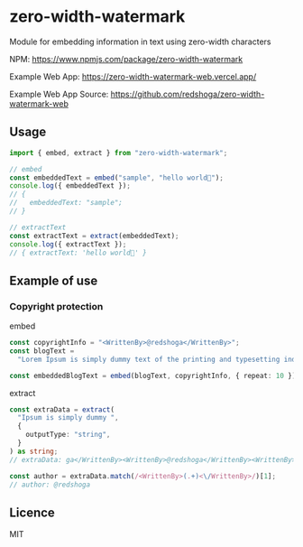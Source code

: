 # zero-width-watermark

Module for embedding information in text using zero-width characters

NPM: https://www.npmjs.com/package/zero-width-watermark

Example Web App: https://zero-width-watermark-web.vercel.app/

Example Web App Source: https://github.com/redshoga/zero-width-watermark-web

## Usage

```ts
import { embed, extract } from "zero-width-watermark";

// embed
const embeddedText = embed("sample", "hello world🐾");
console.log({ embeddedText });
// {
//   embeddedText: "s‌​​‌​‌‌‌‌​​‌‌​‌​‌​​‌​​‌‌a‌​​‌​​‌‌‌​​‌​​​​‌‌​‌‌‌‌‌m‌​​​‌​​​‌​​‌​​​​‌​​​‌‌​‌p‌​​‌​​‌‌‌​​‌‌​‌‌​​​​‌‌‌‌l​‌‌​​​​​​‌‌​‌‌‌‌​‌​​​​​‌e";
// }

// extractText
const extractText = extract(embeddedText);
console.log({ extractText });
// { extractText: 'hello world🐾' }
```

## Example of use

### Copyright protection

embed

```ts
const copyrightInfo = "<WrittenBy>@redshoga</WrittenBy>";
const blogText =
  "Lorem Ipsum is simply dummy text of the printing and typesetting industry. Lorem Ipsum has been the industry's standard dummy text ever since the 1500s";

const embeddedBlogText = embed(blogText, copyrightInfo, { repeat: 10 });
```

extract

```ts
const extraData = extract(
  "I‌​​‌‌​​​‌​​‌‌‌‌​‌‌​​​​‌‌p‌‌​‌​​​​‌​‌​‌​​​‌​​​‌‌​‌s‌​​‌​‌‌​‌​​​‌​‌‌‌​​​‌​‌‌u‌​​‌‌​‌​‌​​‌​​​‌‌​‌‌‌‌​‌m‌​​​​‌‌​‌‌​​​​​‌‌‌​​​​‌‌ ‌​‌​‌​​​‌​​​‌‌​‌‌​​‌​‌‌​i‌​​​‌​‌‌‌​​​‌​‌‌‌​​‌‌​‌​s‌​​‌​​​‌‌​‌‌‌‌​‌‌​​​​‌‌​ ‌‌​​​​​‌‌​‌‌‌‌‌‌‌​​​‌‌​‌s‌​​‌‌​‌​‌​​‌‌​‌‌‌​​​‌‌​​i‌​​‌​‌‌‌‌​​‌​​​​‌​​‌‌​​​m‌​​‌‌‌‌​‌‌​​​​‌‌‌‌​‌​​​​p‌​‌​‌​​​‌​​​‌‌​‌‌​​‌​‌‌​l‌​​​‌​‌‌‌​​​‌​‌‌‌​​‌‌​‌​y‌​​‌​​​‌‌​‌‌‌‌​‌‌​​​​‌‌​ ‌‌​​​​​‌‌‌​​​​‌‌‌​‌​‌​​​d‌​​​‌‌​‌‌​​‌​‌‌​‌​​​‌​‌‌u‌​​​‌​‌‌‌​​‌‌​‌​‌​​‌​​​‌m‌​‌‌‌‌​‌‌​​​​‌‌​‌‌​​​​​‌m‌​‌‌‌‌‌‌‌​​​‌‌​‌‌​​‌‌​‌​y‌​​‌‌​‌‌‌​​​‌‌​​‌​​‌​‌‌‌ ",
  {
    outputType: "string",
  }
) as string;
// extraData: ga</WrittenBy><WrittenBy>@redshoga</WrittenBy><WrittenBy>@redshoga

const author = extraData.match(/<WrittenBy>(.+)<\/WrittenBy>/)[1];
// author: @redshoga
```

## Licence

MIT
